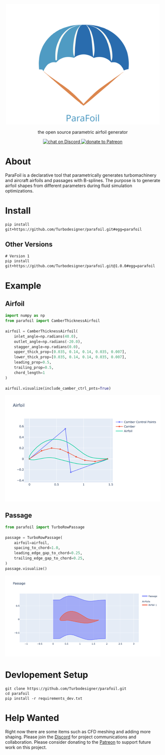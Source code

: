 <p align="center">
    <img src="./assets/logo.svg" alt="drawing" width="500"/>
</p>

<p align="center">the open source parametric airfoil generator</p>

<p align="center">
    <a href="https://discord.gg/H7qRauGkQ6">
        <img src="https://img.shields.io/discord/913193916885524552?logo=discord"
            alt="chat on Discord">
    </a>
    <a href="https://www.patreon.com/turbodesigner">
        <img src="https://img.shields.io/badge/dynamic/json?color=%23e85b46&label=Patreon&query=data.attributes.patron_count&suffix=%20patrons&url=https%3A%2F%2Fwww.patreon.com%2Fapi%2Fcampaigns%2F9860430"
            alt="donate to Patreon">
    </a>
</p>



# About
ParaFoil is a declarative tool that parametrically generates turbomachinery and aircraft airfoils and passages with B-splines. The purpose is to generate airfoil shapes from different parameters during fluid simulation optimizations.


# Install
```
pip install git+https://github.com/Turbodesigner/parafoil.git#egg=parafoil
```

## Other Versions
```
# Version 1
pip install git+https://github.com/Turbodesigner/parafoil.git@1.0.0#egg=parafoil
```

# Example

## Airfoil
```python
import numpy as np
from parafoil import CamberThicknessAirfoil

airfoil = CamberThicknessAirfoil(
    inlet_angle=np.radians(40.0),
    outlet_angle=np.radians(-20.0),
    stagger_angle=np.radians(0.0),
    upper_thick_prop=[0.035, 0.14, 0.14, 0.035, 0.007],
    lower_thick_prop=[0.035, 0.14, 0.14, 0.035, 0.007],
    leading_prop=0.5,
    trailing_prop=0.5,
    chord_length=1
)

airfoil.visualize(include_camber_ctrl_pnts=True)
```
![Airfoil](./assets/airfoil.png)

## Passage
```python
from parafoil import TurboRowPassage 

passage = TurboRowPassage(
    airfoil=airfoil,
    spacing_to_chord=1.0,
    leading_edge_gap_to_chord=0.25,
    trailing_edge_gap_to_chord=0.25,
)
passage.visualize()
```

![Passage](./assets/passage.png)


# Devlopement Setup
```
git clone https://github.com/Turbodesigner/parafoil.git
cd parafoil
pip install -r requirements_dev.txt
```

# Help Wanted
Right now there are some items such as CFD meshing and adding more shaping. Please join the [Discord](https://discord.gg/H7qRauGkQ6) for project communications and collaboration. Please consider donating to the [Patreon](https://www.patreon.com/turbodesigner) to support future work on this project.

